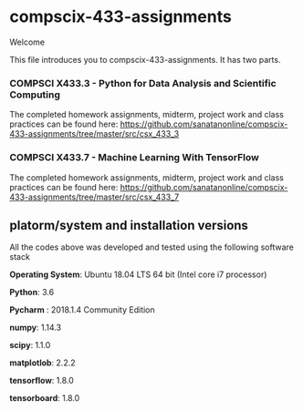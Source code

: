 # compscix-433-assignments

Welcome

This file introduces you to compscix-433-assignments. It has two parts.

### COMPSCI X433.3 - Python for Data Analysis and Scientific Computing

The completed homework assignments, midterm, project work and class practices can be found here:
https://github.com/sanatanonline/compscix-433-assignments/tree/master/src/csx_433_3

### COMPSCI X433.7 - Machine Learning With TensorFlow

The completed homework assignments, midterm, project work and class practices can be found here:
https://github.com/sanatanonline/compscix-433-assignments/tree/master/src/csx_433_7

## platorm/system and installation versions

All the codes above was developed and tested using the following software stack

**Operating System**: Ubuntu 18.04 LTS 64 bit (Intel core i7 processor)

**Python**: 3.6

**Pycharm** : 2018.1.4 Community Edition

**numpy**: 1.14.3

**scipy**: 1.1.0

**matplotlob**: 2.2.2

**tensorflow**: 1.8.0

**tensorboard**: 1.8.0
